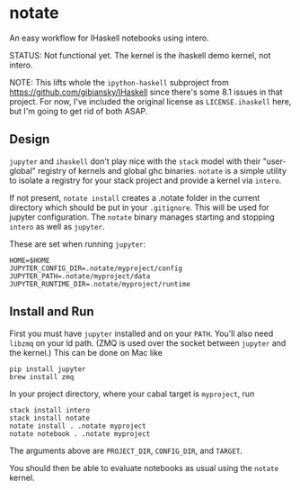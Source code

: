 notate
======

An easy workflow for IHaskell notebooks using intero.

STATUS: Not functional yet. The kernel is the ihaskell demo kernel, not intero.

NOTE: This lifts whole the `ipython-haskell` subproject from https://github.com/gibiansky/IHaskell since there's some 8.1 issues in that project. For now, I've included the original license as `LICENSE.ihaskell` here, but I'm going to get rid of both ASAP.

Design
------

`jupyter` and `ihaskell` don't play nice with the `stack` model with their "user-global" registry of kernels and global ghc binaries. `notate` is a simple utility to isolate a registry for your stack project and provide a kernel via `intero`.

If not present, `notate install` creates a .notate folder in the current directory which should be put in your `.gitignore`. This will be used for jupyter configuration. The `notate` binary manages starting and stopping `intero` as well as `jupyter`.

These are set when running `jupyter`:

    HOME=$HOME
    JUPYTER_CONFIG_DIR=.notate/myproject/config
    JUPYTER_PATH=.notate/myproject/data
    JUPYTER_RUNTIME_DIR=.notate/myproject/runtime


Install and Run
---------------

First you must have `jupyter` installed and on your `PATH`.  You'll also need `libzmq` on your ld path. (ZMQ is used over the socket between `jupyter` and the kernel.) This can be done on Mac like

    pip install jupyter
    brew install zmq

In your project directory, where your cabal target is `myproject`, run

    stack install intero
    stack install notate
    notate install . .notate myproject
    notate notebook . .notate myproject

The arguments above are `PROJECT_DIR`, `CONFIG_DIR`, and `TARGET`.

You should then be able to evaluate notebooks as usual using the `notate` kernel.
